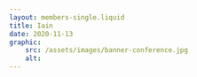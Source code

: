 ```yaml
---
layout: members-single.liquid
title: Iain
date: 2020-11-13
graphic:
    src: /assets/images/banner-conference.jpg
    alt:
---
```

